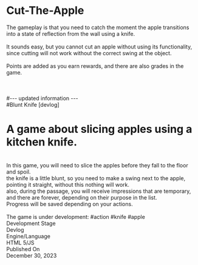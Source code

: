 # Cut-The-Apple

The gameplay is that you need to catch the moment the apple transitions into a state of reflection from the wall using a knife.<br>
<br>
It sounds easy, but you cannot cut an apple without using its functionality, since cutting will not work without the correct swing at the object.<br>
<br>
Points are added as you earn rewards, and there are also grades in the game.<br>
<br>
<br>
<br>
#--- updated information ---
<br>
#Blunt Knife [devlog]
<br>
<h1> A game about slicing apples using a kitchen knife. </h1>
<br>
In this game, you will need to slice the apples before they fall to the floor and spoil.<br>
the knife is a little blunt, so you need to make a swing next to the apple, pointing it straight, without this nothing will work.<br>
also, during the passage, you will receive impressions that are temporary, and there are forever, depending on their purpose in the list.<br>
Progress will be saved depending on your actions. <br>
<br>
The game is under development:  #action #knife #apple<br>
Development Stage<br>
Devlog<br>
Engine/Language<br>
HTML 5/JS<br>
Published On<br>
December 30, 2023<br>
